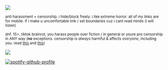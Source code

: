 ![](https://files.catbox.moe/n16na4.jpg)

<sub>anti harassment + censorship. i hide/block freely. i like extreme horror. all of my links are for mobile. if i make u uncomfortable lmk / set boundaries cuz i cant read minds (i will listen)</sub>

<sub>dnf. 15>, tiktok brainrot,  you harass people over fiction / in general or youre pro censorship in ANY way (**no** exceptions. censorship is *always* harmful & affects *everyone*, including you. read [this](https://www.britannica.com/art/Hays-Code) and [this](https://www.currentaffairs.org/news/britain-is-losing-its-free-speech-and-america-could-be-next)) </sub>

![](https://files.catbox.moe/3cwzn5.gif)

[![spotify-github-profile](https://spotify-github-profile.kittinanx.com/api/view?uid=autumngray08&cover_image=true&theme=novatorem&show_offline=false&background_color=121212&interchange=false&bar_color=ff0000&bar_color_cover=false)](https://github.com/kittinan/spotify-github-profile)

